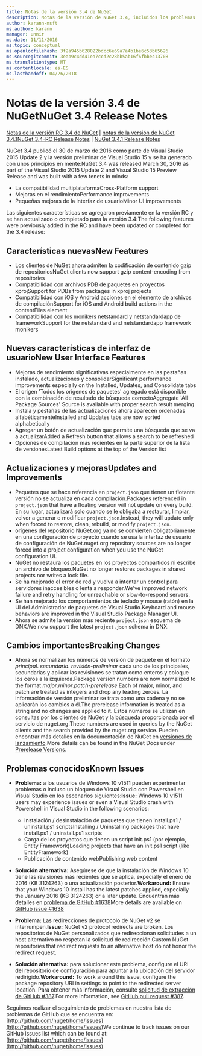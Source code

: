 ```yaml
---
title: Notas de la versión 3.4 de NuGet
description: Notas de la versión de NuGet 3.4, incluidos los problemas conocidos, correcciones de errores, las funciones agregadas y dcr.
author: karann-msft
ms.author: karann
manager: unnir
ms.date: 11/11/2016
ms.topic: conceptual
ms.openlocfilehash: 3f2a945b628022bdcc6e69a7a4b1be6c53b65626
ms.sourcegitcommit: 3eab9c4dd41ea7ccd2c28bb5ab16f6fbbec13708
ms.translationtype: MT
ms.contentlocale: es-ES
ms.lasthandoff: 04/26/2018
---
```

# <a name="nuget-34-release-notes"></a><span data-ttu-id="528ba-103">Notas de la versión 3.4 de NuGet</span><span class="sxs-lookup"><span data-stu-id="528ba-103">NuGet 3.4 Release Notes</span></span>

<span data-ttu-id="528ba-104">[Notas de la versión RC 3.4 de NuGet](../release-notes/nuget-3.4-RC.md) | [notas de la versión de NuGet 3.4.1](../release-notes/nuget-3.4.1.md)</span><span class="sxs-lookup"><span data-stu-id="528ba-104">[NuGet 3.4-RC Release Notes](../release-notes/nuget-3.4-RC.md) | [NuGet 3.4.1 Release Notes](../release-notes/nuget-3.4.1.md)</span></span>

<span data-ttu-id="528ba-105">NuGet 3.4 publicó el 30 de marzo de 2016 como parte de Visual Studio 2015 Update 2 y la versión preliminar de Visual Studio 15 y se ha generado con unos principios en mente:</span><span class="sxs-lookup"><span data-stu-id="528ba-105">NuGet 3.4 was released March 30, 2016 as part of the Visual Studio 2015 Update 2 and Visual Studio 15 Preview Release and was built with a few tenets in minds:</span></span>

* <span data-ttu-id="528ba-106">La compatibilidad multiplataforma</span><span class="sxs-lookup"><span data-stu-id="528ba-106">Cross-Platform support</span></span>
* <span data-ttu-id="528ba-107">Mejoras en el rendimiento</span><span class="sxs-lookup"><span data-stu-id="528ba-107">Performance improvements</span></span>
* <span data-ttu-id="528ba-108">Pequeñas mejoras de la interfaz de usuario</span><span class="sxs-lookup"><span data-stu-id="528ba-108">Minor UI improvements</span></span>

<span data-ttu-id="528ba-109">Las siguientes características se agregaron previamente en la versión RC y se han actualizado o completado para la versión 3.4:</span><span class="sxs-lookup"><span data-stu-id="528ba-109">The following features were previously added in the RC and have been updated or completed for the 3.4 release:</span></span>

## <a name="new-features"></a><span data-ttu-id="528ba-110">Características nuevas</span><span class="sxs-lookup"><span data-stu-id="528ba-110">New Features</span></span>

* <span data-ttu-id="528ba-111">Los clientes de NuGet ahora admiten la codificación de contenido gzip de repositorios</span><span class="sxs-lookup"><span data-stu-id="528ba-111">NuGet clients now support gzip content-encoding from repositories</span></span>
* <span data-ttu-id="528ba-112">Compatibilidad con archivos PDB de paquetes en proyectos xproj</span><span class="sxs-lookup"><span data-stu-id="528ba-112">Support for PDBs from packages in xproj projects</span></span>
* <span data-ttu-id="528ba-113">Compatibilidad con iOS y Android acciones en el elemento de archivos de compilación</span><span class="sxs-lookup"><span data-stu-id="528ba-113">Support for iOS and Android build actions in the contentFiles element</span></span>
* <span data-ttu-id="528ba-114">Compatibilidad con los monikers netstandard y netstandardapp de framework</span><span class="sxs-lookup"><span data-stu-id="528ba-114">Support for the netstandard and netstandardapp framework monikers</span></span>

## <a name="new-user-interface-features"></a><span data-ttu-id="528ba-115">Nuevas características de interfaz de usuario</span><span class="sxs-lookup"><span data-stu-id="528ba-115">New User Interface Features</span></span>

* <span data-ttu-id="528ba-116">Mejoras de rendimiento significativas especialmente en las pestañas instalado, actualizaciones y consolidar</span><span class="sxs-lookup"><span data-stu-id="528ba-116">Significant performance improvements especially on the Installed, Updates, and Consolidate tabs</span></span>
* <span data-ttu-id="528ba-117">El origen 'Todos los orígenes de paquetes' agregado está disponible con la combinación de resultado de búsqueda correcto</span><span class="sxs-lookup"><span data-stu-id="528ba-117">Aggregate 'All Package Sources' Source is available with proper search result merging</span></span>
* <span data-ttu-id="528ba-118">Instala y pestañas de las actualizaciones ahora aparecen ordenadas alfabéticamente</span><span class="sxs-lookup"><span data-stu-id="528ba-118">Installed and Updates tabs are now sorted alphabetically</span></span>
* <span data-ttu-id="528ba-119">Agregar un botón de actualización que permite una búsqueda que se va a actualizar</span><span class="sxs-lookup"><span data-stu-id="528ba-119">Added a Refresh button that allows a search to be refreshed</span></span>
* <span data-ttu-id="528ba-120">Opciones de compilación más recientes en la parte superior de la lista de versiones</span><span class="sxs-lookup"><span data-stu-id="528ba-120">Latest Build options at the top of the Version list</span></span>

## <a name="updates-and-improvements"></a><span data-ttu-id="528ba-121">Actualizaciones y mejoras</span><span class="sxs-lookup"><span data-stu-id="528ba-121">Updates and Improvements</span></span>

* <span data-ttu-id="528ba-122">Paquetes que se hace referencia en `project.json` que tienen un flotante versión no se actualiza en cada compilación.</span><span class="sxs-lookup"><span data-stu-id="528ba-122">Packages referenced in `project.json` that have a floating version will not update on every build.</span></span> <span data-ttu-id="528ba-123">En su lugar, actualizará solo cuando se le obligaba a restaurar, limpiar, volver a generar o modificar `project.json`.</span><span class="sxs-lookup"><span data-stu-id="528ba-123">Instead, they will update only when forced to restore, clean, rebuild, or modify `project.json`.</span></span>
* <span data-ttu-id="528ba-124">orígenes del repositorio NuGet.org ya no se convierten obligatoriamente en una configuración de proyecto cuando se usa la interfaz de usuario de configuración de NuGet.</span><span class="sxs-lookup"><span data-stu-id="528ba-124">nuget.org repository sources are no longer forced into a project configuration when you use the NuGet configuration UI.</span></span>
* <span data-ttu-id="528ba-125">NuGet no restaura los paquetes en los proyectos compartidos ni escribe un archivo de bloqueo.</span><span class="sxs-lookup"><span data-stu-id="528ba-125">NuGet no longer restores packages in shared projects nor writes a lock file.</span></span>
* <span data-ttu-id="528ba-126">Se ha mejorado el error de red y vuelva a intentar un control para servidores inaccesibles o lenta a responder.</span><span class="sxs-lookup"><span data-stu-id="528ba-126">We've improved network failure and retry handling for unreachable or slow-to-respond servers.</span></span>
* <span data-ttu-id="528ba-127">Se han mejorado los comportamientos de teclado y mouse (ratón) en la UI del Administrador de paquetes de Visual Studio.</span><span class="sxs-lookup"><span data-stu-id="528ba-127">Keyboard and mouse behaviors are improved in the Visual Studio Package Manager UI.</span></span>
* <span data-ttu-id="528ba-128">Ahora se admite la versión más reciente `project.json` esquema de DNX.</span><span class="sxs-lookup"><span data-stu-id="528ba-128">We now support the latest `project.json` schema in DNX.</span></span>

## <a name="breaking-changes"></a><span data-ttu-id="528ba-129">Cambios importantes</span><span class="sxs-lookup"><span data-stu-id="528ba-129">Breaking Changes</span></span>

* <span data-ttu-id="528ba-130">Ahora se normalizan los números de versión de paquete en el formato *principal*. *secundaria*. *revisión*-*preliminar* cada uno de los principales, secundarias y aplicar las revisiones se tratan como enteros y coloque los ceros a la izquierda.</span><span class="sxs-lookup"><span data-stu-id="528ba-130">Package version numbers are now normalized to the format *major*.*minor*.*patch*-*prerelease*   Each of major, minor, and patch are treated as integers and drop any leading zeroes.</span></span>  <span data-ttu-id="528ba-131">La información de versión preliminar se trata como una cadena y no se aplicarán los cambios a él.</span><span class="sxs-lookup"><span data-stu-id="528ba-131">The prerelease information is treated as a string and no changes are applied to it.</span></span> <span data-ttu-id="528ba-132">Estos números se utilizan en consultas por los clientes de NuGet y la búsqueda proporcionada por el servicio de nuget.org.</span><span class="sxs-lookup"><span data-stu-id="528ba-132">These numbers are used in queries by the NuGet clients and the search provided by the nuget.org service.</span></span>  <span data-ttu-id="528ba-133">Pueden encontrar más detalles en la documentación de NuGet en [versiones de lanzamiento](../create-packages/prerelease-packages.md).</span><span class="sxs-lookup"><span data-stu-id="528ba-133">More details can be found in the NuGet Docs under [Prerelease Versions](../create-packages/prerelease-packages.md).</span></span>

## <a name="known-issues"></a><span data-ttu-id="528ba-134">Problemas conocidos</span><span class="sxs-lookup"><span data-stu-id="528ba-134">Known Issues</span></span>

* <span data-ttu-id="528ba-135">**Problema:** a los usuarios de Windows 10 v1511 pueden experimentar problemas o incluso un bloqueo de Visual Studio con Powershell en Visual Studio en los escenarios siguientes:</span><span class="sxs-lookup"><span data-stu-id="528ba-135">**Issue:** Windows 10 v1511 users may experience issues or even a Visual Studio crash with Powershell in Visual Studio in the following scenarios:</span></span>
    * <span data-ttu-id="528ba-136">Instalación / desinstalación de paquetes que tienen install.ps1 / uninstall.ps1 scripts</span><span class="sxs-lookup"><span data-stu-id="528ba-136">Installing / Uninstalling packages that have install.ps1 / uninstall.ps1 scripts</span></span>
    * <span data-ttu-id="528ba-137">Carga de los proyectos que tienen un script init.ps1 (por ejemplo, Entity Framework)</span><span class="sxs-lookup"><span data-stu-id="528ba-137">Loading projects that have an init.ps1 script (like EntityFramework)</span></span>
    * <span data-ttu-id="528ba-138">Publicación de contenido web</span><span class="sxs-lookup"><span data-stu-id="528ba-138">Publishing web content</span></span>

* <span data-ttu-id="528ba-139">**Solución alternativa:** Asegúrese de que la instalación de Windows 10 tiene las revisiones más recientes que se aplica, expecially el enero de 2016 (KB 3124263) o una actualización posterior.</span><span class="sxs-lookup"><span data-stu-id="528ba-139">**Workaround:** Ensure that your Windows 10 install has the latest patches applied, expecially the January 2016 (KB 3124263) or a later update.</span></span>  <span data-ttu-id="528ba-140">Encuentran más detalles en [problema de GitHub #1638](http://github.com/nuget/home/issues/1638)</span><span class="sxs-lookup"><span data-stu-id="528ba-140">More details are available on [GitHub issue #1638](http://github.com/nuget/home/issues/1638)</span></span>

* <span data-ttu-id="528ba-141">**Problema:** Las redirecciones de protocolo de NuGet v2 se interrumpen.</span><span class="sxs-lookup"><span data-stu-id="528ba-141">**Issue:** NuGet v2 protocol redirects are broken.</span></span>
<span data-ttu-id="528ba-142">Los repositorios de NuGet personalizados que redireccionan solicitudes a un host alternativo no respetan la solicitud de redirección.</span><span class="sxs-lookup"><span data-stu-id="528ba-142">Custom NuGet repositories that redirect requests to an alternative host do not honor the redirect request.</span></span>
* <span data-ttu-id="528ba-143">**Solución alternativa:** para solucionar este problema, configure el URI del repositorio de configuración para apuntar a la ubicación del servidor redirigido.</span><span class="sxs-lookup"><span data-stu-id="528ba-143">**Workaround:**  To work around this issue, configure the package repository URI in settings to point to the redirected server location.</span></span>
<span data-ttu-id="528ba-144">Para obtener más información, consulte [solicitud de extracción de GitHub #387](https://github.com/NuGet/NuGet.Client/pull/387).</span><span class="sxs-lookup"><span data-stu-id="528ba-144">For more information, see [GitHub pull request #387](https://github.com/NuGet/NuGet.Client/pull/387).</span></span>

<span data-ttu-id="528ba-145">Seguimos realizar el seguimiento de problemas en nuestra lista de problemas de GitHub que se encuentra en: [http://github.com/nuget/home/issues](http://github.com/nuget/home/issues)</span><span class="sxs-lookup"><span data-stu-id="528ba-145">We continue to track issues on our GitHub issues list which can be found at: [http://github.com/nuget/home/issues](http://github.com/nuget/home/issues)</span></span>